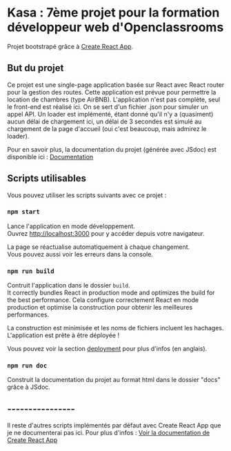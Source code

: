 # Kasa : 7ème projet pour la formation développeur web d'Openclassrooms

Projet bootstrapé grâce à [Create React App](https://github.com/facebook/create-react-app).

## But du projet

Ce projet est une single-page application basée sur React avec React router pour la gestion des routes.
Cette application est prévue pour permettre la location de chambres (type AirBNB).
L'application n'est pas complète, seul le front-end est réalisé ici.
On se sert d'un fichier .json pour simuler un appel API.
Un loader est implémenté, étant donné qu'il n'y a (quasiment) aucun délai de chargement ici, un délai de 3 secondes est simulé au chargement de la page d'accueil (oui c'est beaucoup, mais admirez le loader).

Pour en savoir plus, la documentation du projet (générée avec JSdoc) est disponible ici : [Documentation](https://lolulo69.github.io/OCR-Projet7/)

## Scripts utilisables

Vous pouvez utiliser les scripts suivants avec ce projet :

### `npm start`

Lance l'application en mode développement.\
Ouvrez [http://localhost:3000](http://localhost:3000) pour y accéder depuis votre navigateur.

La page se réactualise automatiquement à chaque changement.\
Vous pouvez aussi voir les erreurs dans la console.

### `npm run build`

Contruit l'application dans le dossier `build`.\
It correctly bundles React in production mode and optimizes the build for the best performance.
Cela configure correctement React en mode production et optimise la construction pour obtenir les meilleures performances.

La construction est minimisée et les noms de fichiers incluent les hachages.\
L'application est prête à être déployée !

Vous pouvez voir la section [deployment](https://facebook.github.io/create-react-app/docs/deployment) pour plus d'infos (en anglais).

### `npm run doc`

Construit la documentation du projet au format html dans le dossier "docs" grâce à JSdoc.

## ----------------

Il reste d'autres scripts implémentés par défaut avec Create React App que je ne documenterai pas ici.
Pour plus d'infos : [Voir la documentation de Create React App](https://facebook.github.io/create-react-app/docs/getting-started)
